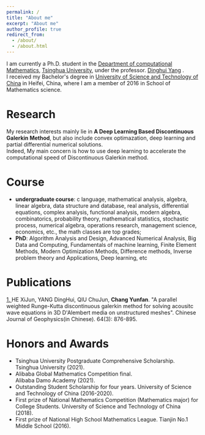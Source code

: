 ```yaml
---
permalink: /
title: "About me"
excerpt: "About me"
author_profile: true
redirect_from: 
  - /about/
  - /about.html
---
```


I am currently a Ph.D. student in the [Department of computational Mathematics](https://math.tsinghua.edu.cn/), [Tsinghua University](https://www.tsinghua.edu.cn/), under the professor. [Dinghui Yang](https://baike.baidu.com/item/%E6%9D%A8%E9%A1%B6%E8%BE%89/5347265?fr=aladdin) . <br>
I received my Bachelor's degree in [University of Science and Technology of China](http://www.ustc.edu.cn/
) in Heifei, China, where I am a member of 2016 in School of Mathematics science. 

# Research
My research interests mainly lie in **A Deep Learning Based Discontinuous Galerkin Method**, but also include convex optimazation, deep learning and partial differential numerical solutions. <br>
Indeed, My main concern is how to use deep learning to accelerate the computational speed of Discontinuous Galerkin method.

# Course
* **undergraduate course**: c language, mathematical analysis, algebra, linear algebra, data structure and database, real analysis, differential equations, complex analysis, functional analysis, modern algebra, combinatorics, probability theory, mathematical statistics, stochastic process, numerical algebra, operations research, management science, economics, etc., the math classes are top grades;
* **PhD**: Algorithm Analysis and Design, Advanced Numerical Analysis, Big Data and Computing, Fundamentals of machine learning, Finite Element Methods, Modern Optimization Methods, Difference methods, Inverse problem theory and Applications, Deep learning, etc

# Publications
[1. ](http://manu39.magtech.com.cn/Geophy/CN/abstract/abstract15778.shtml)HE XiJun, YANG DingHui, QIU ChuJun, **Chang Yunfan**. "A parallel weighted Runge-Kutta discontinuous galerkin method for solving acousitc wave equations in 3D D'Alembert media on unstructured meshes". Chinese Journal of Geophysics(in Chinese). 64(3): 876-895.

# Honors and Awards
* Tsinghua University Postgraduate Comprehensive Scholarship. <br> Tsinghua University (2021).
* Alibaba Global Mathematics Competition final.<br> Alibaba Damo Academy (2021).
* Outstanding Student Scholarship for four years. University of Science and Technology of China (2016-2020).
* First prize of National Mathematics Competition (Mathematics major) for College Students. University of Science and Technology of China (2018).
* First prize of National High School Mathematics League. Tianjin No.1 Middle School (2016).
